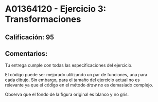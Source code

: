 # A01364120 - Ejercicio 3: Transformaciones

## **Calificación**: 95

## **Comentarios**:
Tu entrega cumple con todas las especificaciones del ejercicio.

El código puede ser mejorado utilizando un par de funciones, una para cada dibujo. Sin embargo, para el tamaño del ejercicio actual no es relevante ya que el código en el método *draw* no es demasiado complejo.

Observa que el fondo de la figura original es blanco y no gris.
